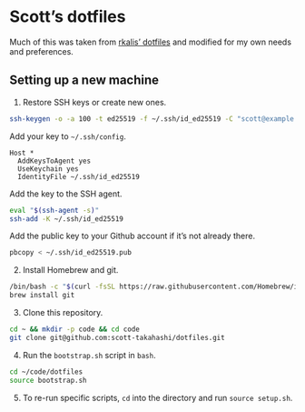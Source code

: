 # Scott’s dotfiles

Much of this was taken from [rkalis’ dotfiles](https://github.com/rkalis/dotfiles) and modified for my own needs and preferences.

## Setting up a new machine

1. Restore SSH keys or create new ones.

```bash
ssh-keygen -o -a 100 -t ed25519 -f ~/.ssh/id_ed25519 -C "scott@example.com"
```

Add your key to `~/.ssh/config`.

```
Host *
  AddKeysToAgent yes
  UseKeychain yes
  IdentityFile ~/.ssh/id_ed25519
```

Add the key to the SSH agent.

```bash
eval "$(ssh-agent -s)"
ssh-add -K ~/.ssh/id_ed25519
```

Add the public key to your Github account if it’s not already there.

```bash
pbcopy < ~/.ssh/id_ed25519.pub
```

2. Install Homebrew and git.

```bash
/bin/bash -c "$(curl -fsSL https://raw.githubusercontent.com/Homebrew/install/master/install.sh)"
brew install git
```

3. Clone this repository.

```bash
cd ~ && mkdir -p code && cd code
git clone git@github.com:scott-takahashi/dotfiles.git
```

4. Run the `bootstrap.sh` script in `bash`.

```bash
cd ~/code/dotfiles
source bootstrap.sh
```

5. To re-run specific scripts, `cd` into the directory and run `source setup.sh`.
